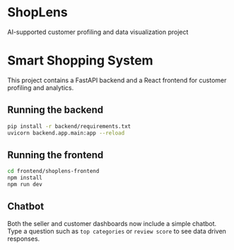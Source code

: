 # ShopLens
AI-supported customer profiling and data visualization project

# Smart Shopping System

This project contains a FastAPI backend and a React frontend for customer profiling and analytics.

## Running the backend

```bash
pip install -r backend/requirements.txt
uvicorn backend.app.main:app --reload
```

## Running the frontend

```bash
cd frontend/shoplens-frontend
npm install
npm run dev
```

## Chatbot

Both the seller and customer dashboards now include a simple chatbot. Type a question such as `top categories` or `review score` to see data driven responses.
